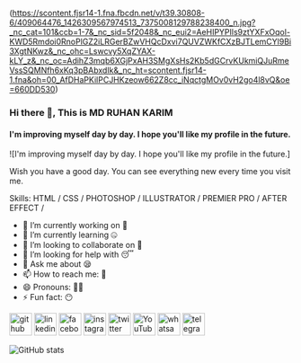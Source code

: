 (https://scontent.fjsr14-1.fna.fbcdn.net/v/t39.30808-6/409064476_1426309567974513_7375008129788238400_n.jpg?_nc_cat=101&ccb=1-7&_nc_sid=5f2048&_nc_eui2=AeHIPYPIls9ztYXFxOqol-KWD5Rmdoi0RnoPlGZ2iLRGerBZwVHQcDxvi7QUVZWKfCXzBJTLemCYl9Bi3XgtNKwz&_nc_ohc=Lswcvy5XqZYAX-kLY_z&_nc_oc=AdihZ3mqb6XGjPxAH3SMgXsHs2Kb5dGCrvKUkmiQJuRmeVssSQMNfh6xKq3pBAbxdIk&_nc_ht=scontent.fjsr14-1.fna&oh=00_AfDHaPKilPCJHKzeow662Z8cc_iNqctgMOv0vH2go4l8vQ&oe=660DD530)
### Hi there 👋, This is MD RUHAN KARIM
#### I'm improving myself day by day. I hope you'll like my profile in the future.
![I'm improving myself day by day. I hope you'll like my profile in the future.]

Wish you have a good day. You can see everything new every time you visit me.

Skills: HTML / CSS / PHOTOSHOP / ILLUSTRATOR / PREMIER PRO / AFTER EFFECT / 

- 🔭 I’m currently working on 🤨 
- 🌱 I’m currently learning 🤐 
- 👯 I’m looking to collaborate on 🖤 
- 🤔 I’m looking for help with 😴 
- 💬 Ask me about 😪 
- 📫 How to reach me: 🐸 
- 😄 Pronouns: 👦🏻 
- ⚡ Fun fact: 😶 


[<img src='https://cdn.jsdelivr.net/npm/simple-icons@3.0.1/icons/github.svg' alt='github' height='40'>](https://github.com/mdruhankarim)  [<img src='https://cdn.jsdelivr.net/npm/simple-icons@3.0.1/icons/linkedin.svg' alt='linkedin' height='40'>](https://www.linkedin.com/in/mdruhankarim/)  [<img src='https://cdn.jsdelivr.net/npm/simple-icons@3.0.1/icons/facebook.svg' alt='facebook' height='40'>](https://www.facebook.com/mdruhankarim)  [<img src='https://cdn.jsdelivr.net/npm/simple-icons@3.0.1/icons/instagram.svg' alt='instagram' height='40'>](https://www.instagram.com/mdruhankarim/)  [<img src='https://cdn.jsdelivr.net/npm/simple-icons@3.0.1/icons/twitter.svg' alt='twitter' height='40'>](https://twitter.com/mdruhankarim)  [<img src='https://cdn.jsdelivr.net/npm/simple-icons@3.0.1/icons/youtube.svg' alt='YouTube' height='40'>](https://www.youtube.com/channel/UC7nip9vI4hlU7869cUT-ETA)  [<img src='https://cdn.jsdelivr.net/npm/simple-icons@3.0.1/icons/whatsapp.svg' alt='whatsapp' height='40'>](https://api.whatsapp.com/send/?phone=8801777490727&text&type=phone_number&app_absent=0)  [<img src='https://cdn.jsdelivr.net/npm/simple-icons@3.0.1/icons/telegram.svg' alt='telegram' height='40'>](https://t.me/mdruhankarim)  

![GitHub stats](https://github-readme-stats.vercel.app/api?username=mdruhankarim&show_icons=true)  

